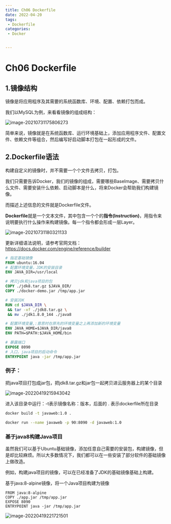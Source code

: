 ```yaml
---
title: Ch06 Dockerfile
date: 2022-04-20
tags:
 - Dockerfile
categories:
 - Docker


---
```


# Ch06 Dockerfile

## 1.镜像结构

镜像是将应用程序及其需要的系统函数库、环境、配置、依赖打包而成。

我们以MySQL为例，来看看镜像的组成结构：

![image-20210731175806273](https://markdown-1301334775.cos.eu-frankfurt.myqcloud.com/image-20210731175806273.png)



简单来说，镜像就是在系统函数库、运行环境基础上，添加应用程序文件、配置文件、依赖文件等组合，然后编写好启动脚本打包在一起形成的文件。





## 2.Dockerfile语法

构建自定义的镜像时，并不需要一个个文件去拷贝，打包。

我们只需要告诉Docker，我们的镜像的组成，需要哪些BaseImage、需要拷贝什么文件、需要安装什么依赖、启动脚本是什么，将来Docker会帮助我们构建镜像。



而描述上述信息的文件就是Dockerfile文件。



**Dockerfile**就是一个文本文件，其中包含一个个的**指令(Instruction)**，用指令来说明要执行什么操作来构建镜像。每一个指令都会形成一层Layer。

![image-20210731180321133](https://markdown-1301334775.cos.eu-frankfurt.myqcloud.com/image-20210731180321133.png)



更新详细语法说明，请参考官网文档： https://docs.docker.com/engine/reference/builder



```dockerfile
# 指定基础镜像
FROM ubuntu:16.04
# 配置环境变量，JDK的安装目录
ENV JAVA_DIR=/usr/local

# 拷贝jdk和java项目的包
COPY ./jdk8.tar.gz $JAVA_DIR/
COPY ./docker-demo.jar /tmp/app.jar

# 安装JDK
RUN cd $JAVA_DIR \
 && tar -xf ./jdk8.tar.gz \
 && mv ./jdk1.8.0_144 ./java8

# 配置环境变量,:意思时在原先的环境变量之上再添加新的环境变量
ENV JAVA_HOME=$JAVA_DIR/java8
ENV PATH=$PATH:$JAVA_HOME/bin

# 暴露端口
EXPOSE 8090
# 入口，java项目的启动命令
ENTRYPOINT java -jar /tmp/app.jar
```



### 例子：

把java项目打包成jar包，把jdk8.tar.gz和jar包一起拷贝进云服务器上的某个目录

![image-20220419215943042](https://markdown-1301334775.cos.eu-frankfurt.myqcloud.com/image-20220419215943042.png)



进入该目录中运行：-t表示镜像名称：版本，后面的 . 表示dockerfile所在目录

```sh
docker build -t javaweb:1.0 .
```

```sh
docker run --name javaweb -p 90:8090 -d javaweb:1.0
```





### 基于java8构建Java项目

虽然我们可以基于Ubuntu基础镜像，添加任意自己需要的安装包，构建镜像，但是却比较麻烦。所以大多数情况下，我们都可以在一些安装了部分软件的基础镜像上做改造。

例如，构建java项目的镜像，可以在已经准备了JDK的基础镜像基础上构建。

基于java:8-alpine镜像，将一个Java项目构建为镜像

```doc
FROM java:8-alpine
COPY ./app.jar /tmp/app.jar
EXPOSE 8090
ENTRYPOINT java -jar /tmp/app.jar
```



![image-20220419221721501](https://markdown-1301334775.cos.eu-frankfurt.myqcloud.com/image-20220419221721501.png)



